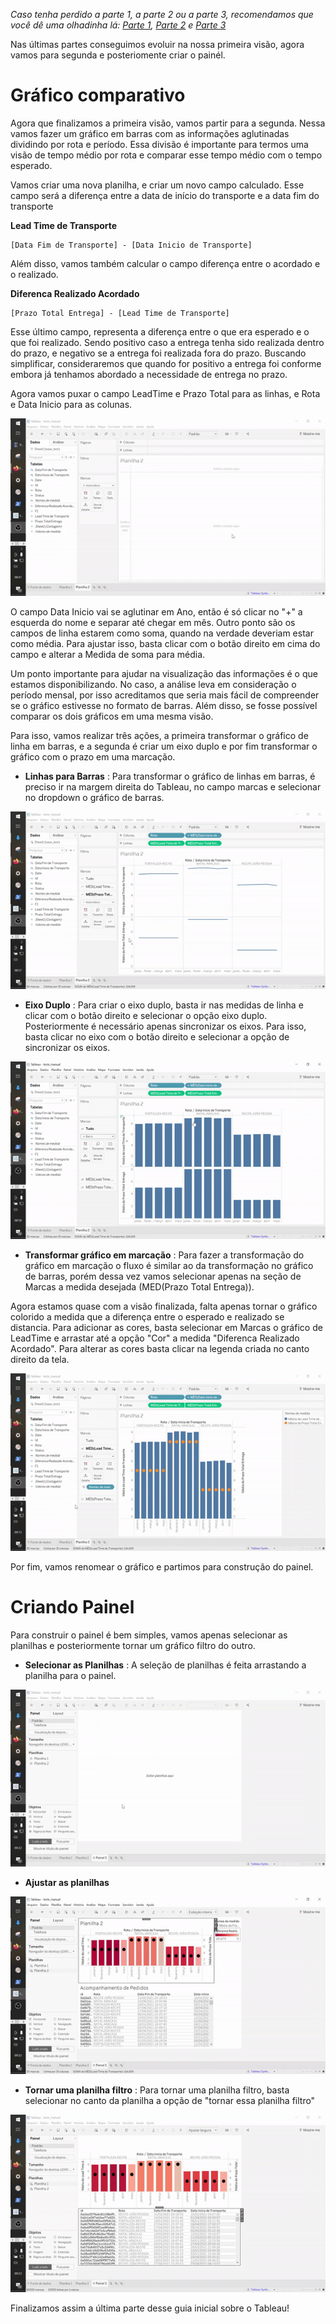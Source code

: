 *Caso tenha perdido a parte 1, a parte 2 ou a parte 3, recomendamos que você dê uma olhadinha lá: [Parte 1](../parte1), [Parte 2](../parte2) e [Parte 3](../parte3)*

Nas últimas partes conseguimos evoluir na nossa primeira visão, agora vamos para segunda e posteriomente criar o painél.

# Gráfico comparativo

Agora que finalizamos a primeira visão, vamos partir para a segunda. Nessa vamos fazer um gráfico em barras com as informações aglutinadas dividindo por rota e período. Essa divisão é importante para termos uma visão de tempo médio por rota e comparar esse tempo médio com o tempo esperado.

Vamos criar uma nova planilha, e criar um novo campo calculado. Esse campo será a diferença entre a data de início do transporte e a data fim do transporte

**Lead Time de Transporte**
```Tableau
[Data Fim de Transporte] - [Data Inicio de Transporte]
```

Além disso, vamos também calcular o campo diferença entre o acordado e o realizado.


**Diferenca Realizado Acordado**
```Tableau
[Prazo Total Entrega] - [Lead Time de Transporte]
```

Esse último campo, representa a diferença entre o que era esperado e o que foi realizado. Sendo positivo caso a entrega tenha sido realizada dentro do prazo, e negativo se a entrega foi realizada fora do prazo. Buscando simplificar, consideraremos que quando for positivo a entrega foi conforme embora já tenhamos abordado a necessidade de entrega no prazo.

Agora vamos puxar o campo LeadTime e Prazo Total para as linhas, e Rota e Data Inicio para as colunas.

<div align="center">
  <img src="gifs/45cbd0d807ced408d88656629cf11689.gif"></img>
</div>

O campo Data Inicio vai se aglutinar em Ano, então é só clicar no "+" a esquerda do nome e separar até chegar em mês. Outro ponto são os campos de linha estarem como soma, quando na verdade deveriam estar como média. Para ajustar isso, basta clicar com o botão direito em cima do campo e alterar a Medida de soma para média.

Um ponto importante para ajudar na visualização das informações é o que estamos disponibilizando. No caso, a análise leva em consideração o período mensal, por isso acreditamos que seria mais fácil de compreender se o gráfico estivesse no formato de barras. Além disso, se fosse possível comparar os dois gráficos em uma mesma visão.

Para isso, vamos realizar três ações, a primeira transformar o gráfico de linha em barras, e a segunda é criar um eixo duplo e por fim transformar o gráfico com o prazo em uma marcação.

- **Linhas para Barras** : Para transformar o gráfico de linhas em barras, é preciso ir na margem direita do Tableau, no campo marcas e selecionar no dropdown o gráfico de barras.
<div align="center">
  <img src="gifs/12f78294ba3a136b3a4d055acbd274f7.gif"></img>
</div>

- **Eixo Duplo** : Para criar o eixo duplo, basta ir nas medidas de linha e clicar com o botão direito e selecionar o opção eixo duplo. Posteriormente é necessário apenas sincronizar os eixos. Para isso, basta clicar no eixo com o botão direito e selecionar a opção de sincronizar os eixos.
<div align="center">
   <img src="gifs/92f56224865bda0ebfb79eb8c5de5382.gif"></img>
</div>

- **Transformar gráfico em marcação** : Para fazer a transformação do gráfico em marcação o fluxo é similar ao da transformação no gráfico de barras, porém dessa vez vamos selecionar apenas na seção de Marcas a medida desejada (MED(Prazo Total Entrega)).


Agora estamos quase com a visão finalizada, falta apenas tornar o gráfico colorido a medida que a diferença entre o esperado e realizado se distancia. Para adicionar as cores, basta selecionar em Marcas o gráfico de LeadTime e arrastar até a opção "Cor" a medida "Diferenca Realizado Acordado". Para alterar as cores basta clicar na legenda criada no canto direito da tela.

<div align="center">
   <img src="gifs/c526e00cbfc76b5ac8d6adc8b8b9ddfc.gif"></img>
</div>

Por fim, vamos renomear o gráfico e partimos para construção do painel.

# Criando Painel

Para construir o painel é bem simples, vamos apenas selecionar as planilhas e posteriormente tornar um gráfico filtro do outro.

- **Selecionar as Planilhas** : A seleção de planilhas é feita arrastando a planilha para o painel.

<div align="center">
   <img src="gifs/8b5821a9ee1707019b247bed3c36c04a.gif"></img>
</div>

- **Ajustar as planilhas**

<div align="center">
   <img src="gifs/c6c2ced6a732e5213680c80a6ab5ce31.gif"></img>
</div>

- **Tornar uma planilha filtro** : Para tornar uma planilha filtro, basta selecionar no canto da planilha a opção de "tornar essa planilha filtro"

<div align="center">
   <img src="gifs/f77060d5699401f6f381ed9e0790c1c3.gif"></img>
</div>

Finalizamos assim a última parte desse guia inicial sobre o Tableau!
